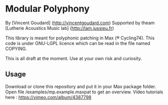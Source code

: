 # Modular Polyphony 
By [Vincent Goudard] (http://vincentgoudard.com)
Supported by theam [Lutherie Acoustics Music lab] (http://lam.jussieu.fr)

This library is meant for polyphonic patching in Max (® Cycling74).
This code is under GNU-LGPL licence which can be read in the file named COPYING.

This is all draft at the moment.
Use at your own risk and curiosity.

## Usage
Download or clone this repository and put it in your Max package folder.
Open file /examples/mp.example.maxpat to get an overview.
Video tutorials here : https://vimeo.com/album/4387798